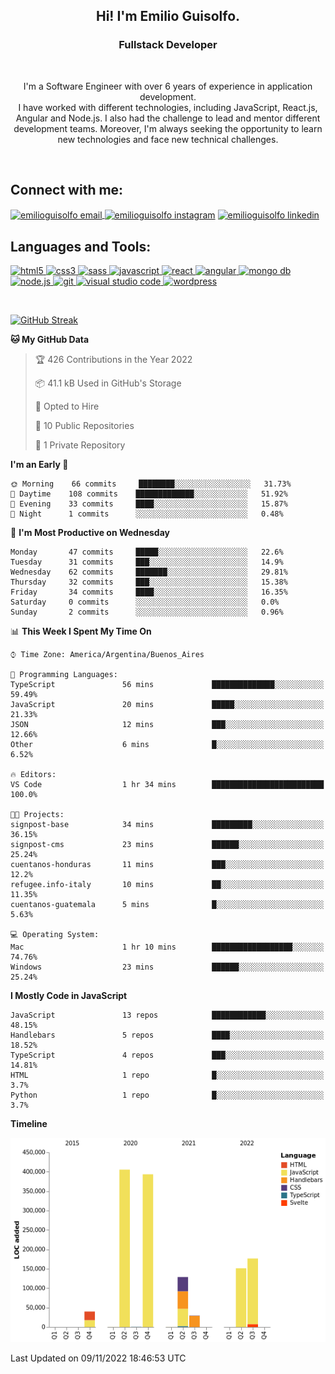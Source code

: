 <h2 align=center>Hi! I'm Emilio Guisolfo.</h2>
<h3 align=center>Fullstack Developer</h3>
<br>
<p align="center">I'm a Software Engineer with over 6 years of experience in application development.<br /> I have worked
with different technologies, including JavaScript, React.js, Angular and Node.js. I also had the challenge to lead and mentor different development teams. Moreover, I'm always seeking the opportunity to learn new technologies and face new technical challenges.</p>
<br>

<h2 align="left">Connect with me:</h2>
<p align="left">
<a href="mailto: emilioguisolfo@gmail.com" target="blank"><img align="center" src="https://img.icons8.com/dotty/40/000000/email.png" alt="emilioguisolfo email" />
</a>
<a href="https://www.instagram.com/emilioguisolfo/" rel="noopener noreferrer" target="_blank"><img align="center" src="https://raw.githubusercontent.com/rahuldkjain/github-profile-readme-generator/master/src/images/icons/Social/instagram.svg" alt="emilioguisolfo instagram" height="30" width="40" /></a>
<a href="https://www.linkedin.com/in/emilio-guisolfo/" rel="noopener noreferrer" target="_blank"><img align="center" src="https://raw.githubusercontent.com/rahuldkjain/github-profile-readme-generator/master/src/images/icons/Social/linked-in-alt.svg" alt="emilioguisolfo linkedin" height="30" width="40" /></a>
<br>
 
 <h2 align="left">Languages and Tools:</h2>
<p align="left">
<a href="https://www.w3.org/html/" target="_blank"> <img src="https://img.shields.io/badge/HTML5-E34F26?style=for-the-badge&logo=html5&logoColor=white" alt="html5" /> </a>
<a href="https://www.w3schools.com/css/" target="_blank"> <img src="https://img.shields.io/badge/CSS3-1572B6?style=for-the-badge&logo=css3&logoColor=white" alt="css3" /> </a>
<a href="https://sass-lang.com" target="_blank"> <img src="https://img.shields.io/badge/Sass-CC6699?style=for-the-badge&logo=sass&logoColor=white" alt="sass" /> </a>
<a href="https://developer.mozilla.org/en-US/docs/Web/JavaScript" target="_blank"> <img src="https://img.shields.io/badge/JavaScript-323330?style=for-the-badge&logo=javascript&logoColor=F7DF1Eg" alt="javascript" </a>
<a href="https://reactjs.org/" target="_blank"> <img src="https://img.shields.io/badge/react-%2320232a.svg?style=for-the-badge&logo=react&logoColor=%2361DAFB" alt="react" </a>
 <a href="https://angular.io/" target="_blank"> <img src="https://img.shields.io/badge/Angular-323330?style=for-the-badge&logo=angular&logoColor=dd2032" alt="angular" </a>
 <a href="https://www.mongodb.com/" target="_blank"> <img src="https://img.shields.io/badge/MongoDB-323330?style=for-the-badge&logo=MongoDB&logoColor=07ab4f" alt="mongo db" /> </a>
 <a href="https://nodejs.org/" target="_blank"> <img src="https://img.shields.io/badge/Node.JS-323330?style=for-the-badge&logo=node.js&logoColor=F7DF1Eg" alt="node.js" /> </a>
<a href="https://git-scm.com/" target="_blank"> <img src="https://img.shields.io/badge/Git-F05032?style=for-the-badge&logo=git&logoColor=white" alt="git" </a>
<a href="https://code.visualstudio.com/" target="_blank"> <img src="https://img.shields.io/badge/Visual_Studio_Code-0078D4?style=for-the-badge&logo=visual%20studio%20code&logoColor=white" alt="visual studio code" /> </a>
<a href=# target="_blank"> <img src="https://img.shields.io/badge/Wordpress-21759B?style=for-the-badge&logo=wordpress&logoColor=white" alt="wordpress" /> </a>
</p>
<br>

[![GitHub Streak](https://streak-stats.demolab.com/?user=DenverCoder1)](https://git.io/streak-stats)

<!--START_SECTION:waka-->
**🐱 My GitHub Data** 

> 🏆 426 Contributions in the Year 2022
 > 
> 📦 41.1 kB Used in GitHub's Storage 
 > 
> 💼 Opted to Hire
 > 
> 📜 10 Public Repositories 
 > 
> 🔑 1 Private Repository 
 > 
**I'm an Early 🐤** 

```text
🌞 Morning    66 commits     ████████░░░░░░░░░░░░░░░░░   31.73% 
🌆 Daytime    108 commits    █████████████░░░░░░░░░░░░   51.92% 
🌃 Evening    33 commits     ████░░░░░░░░░░░░░░░░░░░░░   15.87% 
🌙 Night      1 commits      ░░░░░░░░░░░░░░░░░░░░░░░░░   0.48%

```
📅 **I'm Most Productive on Wednesday** 

```text
Monday       47 commits     █████░░░░░░░░░░░░░░░░░░░░   22.6% 
Tuesday      31 commits     ███░░░░░░░░░░░░░░░░░░░░░░   14.9% 
Wednesday    62 commits     ███████░░░░░░░░░░░░░░░░░░   29.81% 
Thursday     32 commits     ███░░░░░░░░░░░░░░░░░░░░░░   15.38% 
Friday       34 commits     ████░░░░░░░░░░░░░░░░░░░░░   16.35% 
Saturday     0 commits      ░░░░░░░░░░░░░░░░░░░░░░░░░   0.0% 
Sunday       2 commits      ░░░░░░░░░░░░░░░░░░░░░░░░░   0.96%

```


📊 **This Week I Spent My Time On** 

```text
⌚︎ Time Zone: America/Argentina/Buenos_Aires

💬 Programming Languages: 
TypeScript               56 mins             ██████████████░░░░░░░░░░░   59.49% 
JavaScript               20 mins             █████░░░░░░░░░░░░░░░░░░░░   21.33% 
JSON                     12 mins             ███░░░░░░░░░░░░░░░░░░░░░░   12.66% 
Other                    6 mins              █░░░░░░░░░░░░░░░░░░░░░░░░   6.52%

🔥 Editors: 
VS Code                  1 hr 34 mins        █████████████████████████   100.0%

🐱‍💻 Projects: 
signpost-base            34 mins             █████████░░░░░░░░░░░░░░░░   36.15% 
signpost-cms             23 mins             ██████░░░░░░░░░░░░░░░░░░░   25.24% 
cuentanos-honduras       11 mins             ███░░░░░░░░░░░░░░░░░░░░░░   12.2% 
refugee.info-italy       10 mins             ██░░░░░░░░░░░░░░░░░░░░░░░   11.35% 
cuentanos-guatemala      5 mins              █░░░░░░░░░░░░░░░░░░░░░░░░   5.63%

💻 Operating System: 
Mac                      1 hr 10 mins        ██████████████████░░░░░░░   74.76% 
Windows                  23 mins             ██████░░░░░░░░░░░░░░░░░░░   25.24%

```

**I Mostly Code in JavaScript** 

```text
JavaScript               13 repos            ████████████░░░░░░░░░░░░░   48.15% 
Handlebars               5 repos             ████░░░░░░░░░░░░░░░░░░░░░   18.52% 
TypeScript               4 repos             ███░░░░░░░░░░░░░░░░░░░░░░   14.81% 
HTML                     1 repo              █░░░░░░░░░░░░░░░░░░░░░░░░   3.7% 
Python                   1 repo              █░░░░░░░░░░░░░░░░░░░░░░░░   3.7%

```


**Timeline**

![Chart not found](https://raw.githubusercontent.com/Guiso92/Guiso92/main/charts/bar_graph.png) 


 Last Updated on 09/11/2022 18:46:53 UTC
<!--END_SECTION:waka-->
